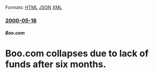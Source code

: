 
Formats: [HTML](/news/2000/05/18/boo-com-collapses-due-to-lack-of-funds-after-six-months.html)  [JSON](/news/2000/05/18/boo-com-collapses-due-to-lack-of-funds-after-six-months.json)  [XML](/news/2000/05/18/boo-com-collapses-due-to-lack-of-funds-after-six-months.xml)  

### [2000-05-18](/news/2000/05/18/index.md)

##### Boo.com
#  Boo.com collapses due to lack of funds after six months.




